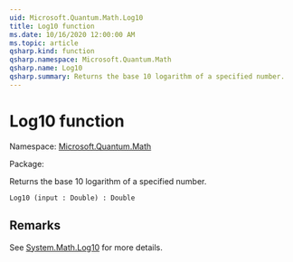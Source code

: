 ```yaml
---
uid: Microsoft.Quantum.Math.Log10
title: Log10 function
ms.date: 10/16/2020 12:00:00 AM
ms.topic: article
qsharp.kind: function
qsharp.namespace: Microsoft.Quantum.Math
qsharp.name: Log10
qsharp.summary: Returns the base 10 logarithm of a specified number.
---
```


# Log10 function

Namespace: [Microsoft.Quantum.Math](xref:Microsoft.Quantum.Math)

Package: [](https://nuget.org/packages/)


Returns the base 10 logarithm of a specified number.

```Q#
Log10 (input : Double) : Double
```


## Remarks

See [System.Math.Log10](https://docs.microsoft.com/dotnet/api/system.math.log10) for more details.